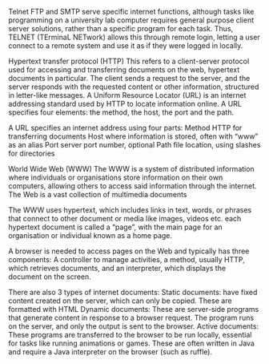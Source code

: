 Telnet
FTP and SMTP serve specific internet functions, although tasks like programming on a university lab computer requires general purpose client server solutions, rather than a specific program for each task. Thus, TELNET (TErminaL NETwork) allows this through remote login, letting a user connect to a remote system and use it as if they were logged in locally. 

Hypertext transfer protocol (HTTP)
This refers to a client-server protocol used for accessing and transferring documents on the web, hypertext documents in particular. The client sends a request to the server, and the server responds with the requested content or other information, structured in letter-like messages. 
A Uniform Resource Locator (URL) is an internet addressing standard used by HTTP to locate information online. A URL specifies four elements: the method, the host, the port and the path. 

A URL specifies an internet address using four parts:
Method HTTP for transferring documents
Host where information is stored, often with “www” as an alias
Port server port number, optional
Path file location, using slashes for directories

World Wide Web (WWW)
The WWW is a system of distributed information where individuals or organisations store information on their own computers, allowing others to access said information through the internet. The Web is a vast collection of multimedia documents

The WWW uses hypertext, which includes links in text, words, or phrases that connect to other document or media like images, videos etc. each hypertext document is called a “page”, with the main page for an organisation or individual known as a home page. 

A browser is needed to access pages on the Web and typically has three components:
A controller to manage activities, a method, usually HTTP, which retrieves documents, and an interpreter, which displays the document on the screen.

There are also 3 types of internet documents:
Static documents: have fixed content created on the server, which can only be copied. These are formatted with HTML
Dynamic documents: These are server-side programs that generate content in response to a browser request. The program runs on the server, and only the output is sent to the browser.
Active documents: These programs are transferred to the browser to be run locally, essential for tasks like running animations or games. These are often written in Java and require a Java interpreter on the browser (such as ruffle).

